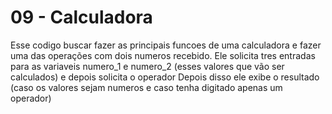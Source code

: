 # 09 - Calculadora

Esse codigo buscar fazer as principais funcoes de uma calculadora e fazer uma das operações com dois numeros recebido.
Ele solicita tres entradas para as variaveis numero_1 e numero_2 (esses valores que vão ser calculados) e depois solicita o operador
Depois disso ele exibe o resultado (caso os valores sejam numeros e caso tenha digitado apenas um operador)